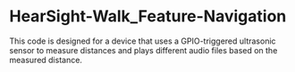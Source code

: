 # HearSight-Walk_Feature-Navigation
This code is designed for a device that uses a GPIO-triggered ultrasonic sensor to measure distances and plays different audio files based on the measured distance.
